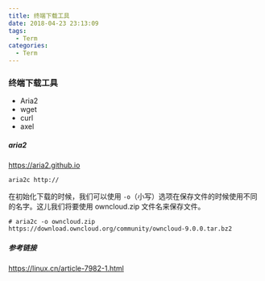 ```yaml
---
title: 终端下载工具
date: 2018-04-23 23:13:09
tags:
  - Term
categories:
  - Term
---
```


### 终端下载工具

- Aria2
- wget
- curl
- axel

<!--more-->

##### aria2

<https://aria2.github.io>

```bash
aria2c http://

```

在初始化下载的时候，我们可以使用 `-o`（小写）选项在保存文件的时候使用不同的名字。这儿我们将要使用 owncloud.zip 文件名来保存文件。

```
# aria2c -o owncloud.zip https://download.owncloud.org/community/owncloud-9.0.0.tar.bz2
```

##### 参考链接

<https://linux.cn/article-7982-1.html>
